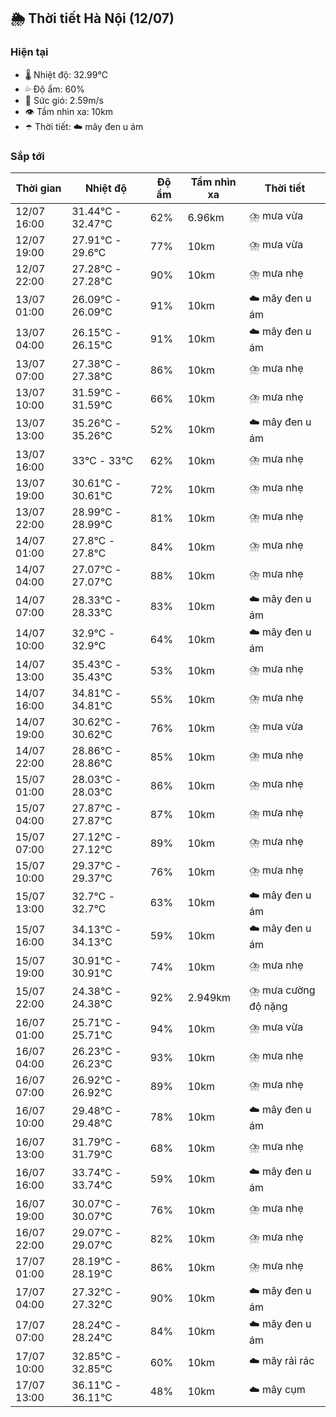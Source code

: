 ## 🌦️ Thời tiết Hà Nội (12/07)

### Hiện tại

- 🌡️ Nhiệt độ: 32.99℃
- 💦 Độ ẩm: 60%
- 💨 Sức gió: 2.59m/s
- 👁️ Tầm nhìn xa: 10km
- ☂️ Thời tiết: ☁️ mây đen u ám

### Sắp tới

| Thời gian | Nhiệt độ | Độ ẩm | Tầm nhìn xa | Thời tiết |
| --- | --- | --- | --- | --- |
| 12/07 16:00 | 31.44℃ - 32.47℃ | 62% | 6.96km | ⛈️ mưa vừa |
| 12/07 19:00 | 27.91℃ - 29.6℃ | 77% | 10km | ⛈️ mưa vừa |
| 12/07 22:00 | 27.28℃ - 27.28℃ | 90% | 10km | ⛈️ mưa nhẹ |
| 13/07 01:00 | 26.09℃ - 26.09℃ | 91% | 10km | ☁️ mây đen u ám |
| 13/07 04:00 | 26.15℃ - 26.15℃ | 91% | 10km | ☁️ mây đen u ám |
| 13/07 07:00 | 27.38℃ - 27.38℃ | 86% | 10km | ⛈️ mưa nhẹ |
| 13/07 10:00 | 31.59℃ - 31.59℃ | 66% | 10km | ⛈️ mưa nhẹ |
| 13/07 13:00 | 35.26℃ - 35.26℃ | 52% | 10km | ☁️ mây đen u ám |
| 13/07 16:00 | 33℃ - 33℃ | 62% | 10km | ⛈️ mưa nhẹ |
| 13/07 19:00 | 30.61℃ - 30.61℃ | 72% | 10km | ⛈️ mưa nhẹ |
| 13/07 22:00 | 28.99℃ - 28.99℃ | 81% | 10km | ⛈️ mưa nhẹ |
| 14/07 01:00 | 27.8℃ - 27.8℃ | 84% | 10km | ⛈️ mưa nhẹ |
| 14/07 04:00 | 27.07℃ - 27.07℃ | 88% | 10km | ⛈️ mưa nhẹ |
| 14/07 07:00 | 28.33℃ - 28.33℃ | 83% | 10km | ☁️ mây đen u ám |
| 14/07 10:00 | 32.9℃ - 32.9℃ | 64% | 10km | ☁️ mây đen u ám |
| 14/07 13:00 | 35.43℃ - 35.43℃ | 53% | 10km | ⛈️ mưa nhẹ |
| 14/07 16:00 | 34.81℃ - 34.81℃ | 55% | 10km | ⛈️ mưa nhẹ |
| 14/07 19:00 | 30.62℃ - 30.62℃ | 76% | 10km | ⛈️ mưa vừa |
| 14/07 22:00 | 28.86℃ - 28.86℃ | 85% | 10km | ⛈️ mưa nhẹ |
| 15/07 01:00 | 28.03℃ - 28.03℃ | 86% | 10km | ⛈️ mưa nhẹ |
| 15/07 04:00 | 27.87℃ - 27.87℃ | 87% | 10km | ⛈️ mưa nhẹ |
| 15/07 07:00 | 27.12℃ - 27.12℃ | 89% | 10km | ⛈️ mưa nhẹ |
| 15/07 10:00 | 29.37℃ - 29.37℃ | 76% | 10km | ⛈️ mưa nhẹ |
| 15/07 13:00 | 32.7℃ - 32.7℃ | 63% | 10km | ☁️ mây đen u ám |
| 15/07 16:00 | 34.13℃ - 34.13℃ | 59% | 10km | ☁️ mây đen u ám |
| 15/07 19:00 | 30.91℃ - 30.91℃ | 74% | 10km | ⛈️ mưa nhẹ |
| 15/07 22:00 | 24.38℃ - 24.38℃ | 92% | 2.949km | ⛈️ mưa cường độ nặng |
| 16/07 01:00 | 25.71℃ - 25.71℃ | 94% | 10km | ⛈️ mưa vừa |
| 16/07 04:00 | 26.23℃ - 26.23℃ | 93% | 10km | ⛈️ mưa nhẹ |
| 16/07 07:00 | 26.92℃ - 26.92℃ | 89% | 10km | ⛈️ mưa nhẹ |
| 16/07 10:00 | 29.48℃ - 29.48℃ | 78% | 10km | ☁️ mây đen u ám |
| 16/07 13:00 | 31.79℃ - 31.79℃ | 68% | 10km | ⛈️ mưa nhẹ |
| 16/07 16:00 | 33.74℃ - 33.74℃ | 59% | 10km | ☁️ mây đen u ám |
| 16/07 19:00 | 30.07℃ - 30.07℃ | 76% | 10km | ⛈️ mưa nhẹ |
| 16/07 22:00 | 29.07℃ - 29.07℃ | 82% | 10km | ⛈️ mưa nhẹ |
| 17/07 01:00 | 28.19℃ - 28.19℃ | 86% | 10km | ⛈️ mưa nhẹ |
| 17/07 04:00 | 27.32℃ - 27.32℃ | 90% | 10km | ☁️ mây đen u ám |
| 17/07 07:00 | 28.24℃ - 28.24℃ | 84% | 10km | ☁️ mây đen u ám |
| 17/07 10:00 | 32.85℃ - 32.85℃ | 60% | 10km | ☁️ mây rải rác |
| 17/07 13:00 | 36.11℃ - 36.11℃ | 48% | 10km | ☁️ mây cụm |
